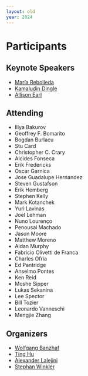 ```yaml
---
layout: old
year: 2024
---
```


# Participants

## Keynote Speakers

- [María Rebolleda](https://www.faculty.uci.edu/profile/?facultyId=6976)
- [Kamaludin Dingle](https://www.dingleresearch.com/)
- [Allison Earl](https://lsa.umich.edu/psych/people/faculty/anearl.html)

## Attending

- Illya Bakurov
- Geoffrey F. Bomarito
- Bogdan Burlacu
- Stu Card
- Christopher C. Crary
- Alcides Fonseca
- Erik Fredericks
- Oscar Garnica
- Jose Guadalupe Hernandez
- Steven Gustafson
- Erik Hemberg
- Stephen Kelly
- Mark Kotanchek
- Yuri Lavinas
- Joel Lehman
- Nuno Lourenço
- Penousal Machado
- Jason Moore
- Matthew Moreno
- Aidan Murphy
- Fabricio Olivetti de Franca
- Charles Ofria
- Ed Pantridge
- Anselmo Pontes
- Ken Reid
- Moshe Sipper
- Lukas Sekanina
- Lee Spector
- Bill Tozier
- Leonardo Vanneschi
- Mengjie Zhang

## Organizers

- [Wolfgang Banzhaf](https://www.cse.msu.edu/~banzhafw/)
- [Ting Hu](https://www.cs.queensu.ca/people/Ting/Hu)
- [Alexander Lalejini](https://www.gvsu.edu/computing/lalejini-alexander-111.htm)
- [Stephan Winkler](http://bioinformatics.fh-hagenberg.at/site/index.php?id=36)
